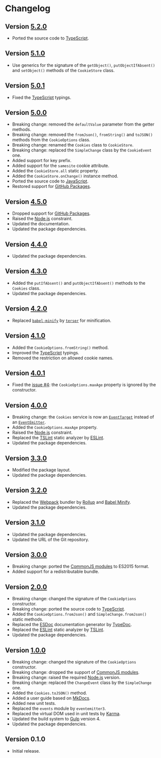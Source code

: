 # Changelog

## Version [5.2.0](https://github.com/cedx/cookies.js/compare/v5.1.0...v5.2.0)
- Ported the source code to [TypeScript](https://www.typescriptlang.org).

## Version [5.1.0](https://github.com/cedx/cookies.js/compare/v5.0.1...v5.1.0)
- Use generics for the signature of the `getObject()`, `putObjectIfAbsent()` and `setObject()` methods of the `CookieStore` class.

## Version [5.0.1](https://github.com/cedx/cookies.js/compare/v5.0.0...v5.0.1)
- Fixed the [TypeScript](https://www.typescriptlang.org) typings.

## Version [5.0.0](https://github.com/cedx/cookies.js/compare/v4.5.0...v5.0.0)
- Breaking change: removed the `defaultValue` parameter from the getter methods.
- Breaking change: removed the `fromJson()`, `fromString()` and `toJSON()` methods from the `CookieOptions` class.
- Breaking change: renamed the `Cookies` class to `CookieStore`.
- Breaking change: replaced the `SimpleChange` class by the `CookieEvent` one.
- Added support for key prefix.
- Added support for the `samesite` cookie attribute.
- Added the `CookieStore.all` static property.
- Added the `CookieStore.onChange()` instance method.
- Ported the source code to [JavaScript](https://developer.mozilla.org/docs/Web/JavaScript).
- Restored support for [GitHub Packages](https://github.com/features/packages).

## Version [4.5.0](https://github.com/cedx/cookies.js/compare/v4.4.0...v4.5.0)
- Dropped support for [GitHub Packages](https://github.com/features/packages).
- Raised the [Node.js](https://nodejs.org) constraint.
- Updated the documentation.
- Updated the package dependencies.

## Version [4.4.0](https://github.com/cedx/cookies.js/compare/v4.3.0...v4.4.0)
- Updated the package dependencies.

## Version [4.3.0](https://github.com/cedx/cookies.js/compare/v4.2.0...v4.3.0)
- Added the `putIfAbsent()` and `putObjectIfAbsent()` methods to the `Cookies` class.
- Updated the package dependencies.

## Version [4.2.0](https://github.com/cedx/cookies.js/compare/v4.1.0...v4.2.0)
- Replaced [`babel-minify`](https://github.com/babel/minify) by [`terser`](https://terser.org) for minification.

## Version [4.1.0](https://github.com/cedx/cookies.js/compare/v4.0.1...v4.1.0)
- Added the `CookieOptions.fromString()` method.
- Improved the [TypeScript](https://www.typescriptlang.org) typings.
- Removed the restriction on allowed cookie names.

## Version [4.0.1](https://github.com/cedx/cookies.js/compare/v4.0.0...v4.0.1)
- Fixed the [issue #4](https://github.com/cedx/cookies.js/issues/4): the `CookieOptions.maxAge` property is ignored by the constructor.

## Version [4.0.0](https://github.com/cedx/cookies.js/compare/v3.3.0...v4.0.0)
- Breaking change: the `Cookies` service is now an [`EventTarget`](https://developer.mozilla.org/docs/Web/API/EventTarget) instead of an [`EventEmitter`](https://nodejs.org/api/events.html).
- Added the `CookieOptions.maxAge` property.
- Raised the [Node.js](https://nodejs.org) constraint.
- Replaced the [TSLint](https://palantir.github.io/tslint) static analyzer by [ESLint](https://eslint.org).
- Updated the package dependencies.

## Version [3.3.0](https://github.com/cedx/cookies.js/compare/v3.2.0...v3.3.0)
- Modified the package layout.
- Updated the package dependencies.

## Version [3.2.0](https://github.com/cedx/cookies.js/compare/v3.1.0...v3.2.0)
- Replaced the [Webpack](https://webpack.js.org) bundler by [Rollup](https://rollupjs.org) and [Babel Minify](https://github.com/babel/minify).
- Updated the package dependencies.

## Version [3.1.0](https://github.com/cedx/cookies.js/compare/v3.0.0...v3.1.0)
- Updated the package dependencies.
- Updated the URL of the Git repository.

## Version [3.0.0](https://github.com/cedx/cookies.js/compare/v2.0.0...v3.0.0)
- Breaking change: ported the [CommonJS modules](https://nodejs.org/api/modules.html) to ES2015 format.
- Added support for a redistributable bundle.

## Version [2.0.0](https://github.com/cedx/cookies.js/compare/v1.0.0...v2.0.0)
- Breaking change: changed the signature of the `CookieOptions` constructor.
- Breaking change: ported the source code to [TypeScript](https://www.typescriptlang.org).
- Added the `CookieOptions.fromJson()` and `SimpleChange.fromJson()` static methods.
- Replaced the [ESDoc](https://esdoc.org) documentation generator by [TypeDoc](https://typedoc.org).
- Replaced the [ESLint](https://eslint.org) static analyzer by [TSLint](https://palantir.github.io/tslint).
- Updated the package dependencies.

## Version [1.0.0](https://github.com/cedx/cookies.js/compare/v0.1.0...v1.0.0)
- Breaking change: changed the signature of the `CookieOptions` constructor.
- Breaking change: dropped the support of [CommonJS modules](https://nodejs.org/api/modules.html).
- Breaking change: raised the required [Node.js](https://nodejs.org) version.
- Breaking change: replaced the `ChangeEvent` class by the `SimpleChange` one.
- Added the `Cookies.toJSON()` method.
- Added a user guide based on [MkDocs](http://www.mkdocs.org).
- Added new unit tests.
- Replaced the `events` module by `eventemitter3`.
- Replaced the virtual DOM used in unit tests by [Karma](https://karma-runner.github.io).
- Updated the build system to [Gulp](https://gulpjs.com) version 4.
- Updated the package dependencies.

## Version 0.1.0
- Initial release.

